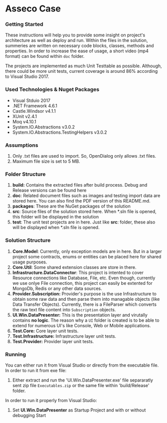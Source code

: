# Asseco Case

### Getting Started

These instructions will help you to provide some insight on project's architecture as well as deploy and run.
Within the files in the solution, summeries are written on necessary code blocks, classes, methods and properties.
In order to increase the ease of usage, a short video (mp4 format) can be found within `doc` folder.

The projects are implemented as much Unit Testtable as possible. Although, there could be more unit tests, current coverage is around 86% according to Visual Studio 2017.

### Used Technologies & Nuget Packages

- Visual Stduio 2017
- .NET Framework 4.6.1
- Castle.Windsor v4.1.1
- XUnit v2.4.1
- Moq v4.10.1
- System.IO.Abstractions v3.0.2
- System.IO.Abstractions.TestingHelpers v3.0.2

### Assumptions

1. Only .txt files are used to import. So, OpenDialog only allows .txt files.
2. Maximum file size is set to 5 MB.

### Folder Structure
1. **build:** Contains the extracted files after build process. Debug and Release versions can be found here
2. **doc**: Related document files such as images and testing import data are stored here. You can also find the PDF version of this README.md.
3. **packages**: These are the NuGet packages of the solution
4. **src**: Source files of the solution stored here. When *.sln file is opened, this folder will be displayed in the solution
5. **test**: The unit test projects are in here. Just like **src**: folder, these also will be displayed when *.sln file is opened.

### Solution Structure
1. **Core.Model**: Currently, only exception models are in here. But in a larger project some contracts, enums or entities can be placed here for shared usage purposes.
2. **Core.Util**: Some shared extension classes are store in there.
3. **Infrastructure.DataConnector**: This project is intented to cover Resource connections like Database, File, etc. Even though, currently we use onlye File connection, this project can easily be extented for MongoDb, Redis or any other data sources.
4. **Provider.Subscription:** Provider's purpose is the use Infrastructure to obtain some raw data and then parse them into managable objects (like Data Transfer Objects). Currently, there is a FileParser which converts the raw text file content into `Subscription` objects.
5. **UI.Win.DataPresenter:** This is the presentation layer and virutally contains **no logic**. The reason why a `UI` folder is created is to be able to extend for numerous UI's like Console, Web or Mobile applications.
6. **Test.Core:** Core layer unit tests.
7. **Test.Infrastructure:** Infrastructure layer unit tests.
8. **Test.Provider:** Provider layer unit tests.

### Running

You can either run it from Visual Studio or directly from the executable file.
In order to run it from exe file:
1. Either extract and run the 'UI.Win.DataPresenter.exe' file separaratly sent zip file `Executables.zip` or the same file within 'build/Release' folder.

In order to run it properly from Visual Studio:
1. Set **UI.Win.DataPresenter** as Startup Project and with or without debugging Start 
